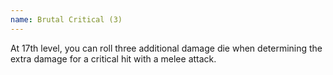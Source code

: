 ```yaml
---
name: Brutal Critical (3)
---
```

At 17th level, you can roll three additional damage die when determining the extra damage for a critical hit with
a melee attack.
